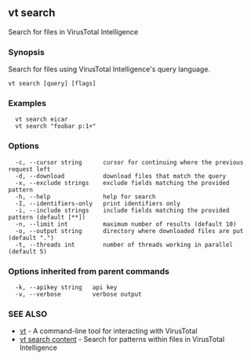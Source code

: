 ## vt search

Search for files in VirusTotal Intelligence

### Synopsis

Search for files using VirusTotal Intelligence's query language.

```
vt search [query] [flags]
```

### Examples

```
  vt search eicar
  vt search "foobar p:1+"
```

### Options

```
  -c, --cursor string      cursor for continuing where the previous request left
  -d, --download           download files that match the query
  -x, --exclude strings    exclude fields matching the provided pattern
  -h, --help               help for search
  -I, --identifiers-only   print identifiers only
  -i, --include strings    include fields matching the provided pattern (default [**])
  -n, --limit int          maximum number of results (default 10)
  -o, --output string      directory where downloaded files are put (default ".")
  -t, --threads int        number of threads working in parallel (default 5)
```

### Options inherited from parent commands

```
  -k, --apikey string   api key
  -v, --verbose         verbose output
```

### SEE ALSO

* [vt](vt.md)	 - A command-line tool for interacting with VirusTotal
* [vt search content](vt_search_content.md)	 - Search for patterns within files in VirusTotal Intelligence

